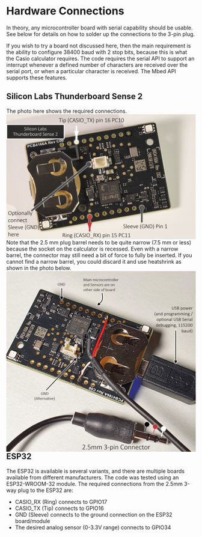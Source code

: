 # Hardware Connections
In theory, any microcontroller board with serial capability should be usable. See below for details on how to solder up the connections to the 3-pin plug.

If you wish to try a board not discussed here, then the main requirement is the ability to configure 38400 baud with 2 stop bits, because this is what the Casio calculator requires. The code requires the serial API to support an interrupt whenever a defined number of characters are received over the serial port, or when a particular character is received. The Mbed API supports these features.

## Silicon Labs Thunderboard Sense 2

The photo here shows the required connections.
<img src="images/thunderboard-connections.jpg" width="640" style="float:left">

Note that the 2.5 mm plug barrel needs to be quite narrow (7.5 mm or less) because the socket on the calculator is recessed. Even with a narrow barrel, the connector may still need a bit of force to fully be inserted.
If you cannot find a narrow barrel, you could discard it and use heatshrink as shown in the photo below.
<img src="images/thunderboard-soldered.jpg" width="640" style="float:left">

## ESP32
The ESP32 is available is several variants, and there are multiple boards available from different manufacturers. The code was tested using an ESP32-WROOM-32 module. The required connections from the 2.5mm 3-way plug to the ESP32 are:

* CASIO_RX (Ring) connects to GPIO17
* CASIO_TX (Tip) connects to GPIO16
* GND (Sleeve) connects to the ground connection on the ESP32 board/module
* The desired analog sensor (0-3.3V range) connects to GPIO34
